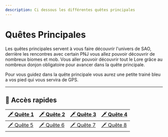 ```yaml
---
description: Ci dessous les différentes quêtes principales
---
```


# Quêtes Principales

Les quêtes principales servent à vous faire découvrir l'univers de SAO, derrière les rencontres avec certain PNJ vous allez pouvoir découvrir de nombreux biomes et mob. Vous aller pouvoir découvrir tout le Lore grâce au nombreux donjon obligatoire pour avancer dans la quête principale.

Pour vous guidez dans la quête principale vous aurez une petite trainé bleu a vos pied qui vous servira de GPS.&#x20;

***

## 📌 Accès rapides

| [🗡️ Quête 1](quete-1.md) | [🗡️ Quête 2](quete-2.md) | [🗡️ Quête 3](quete-3.md) | [🗡️ Quête 4](quete-4.md) |
| ------------------------- | ------------------------- | ------------------------- | ------------------------- |
| [🗡️ Quête 5](quete-5.md) | [🗡️ Quête 6](quete-6.md) | [🗡️ Quête 7](quete-7.md) | [🗡️ Quête 8](quete-8.md) |
